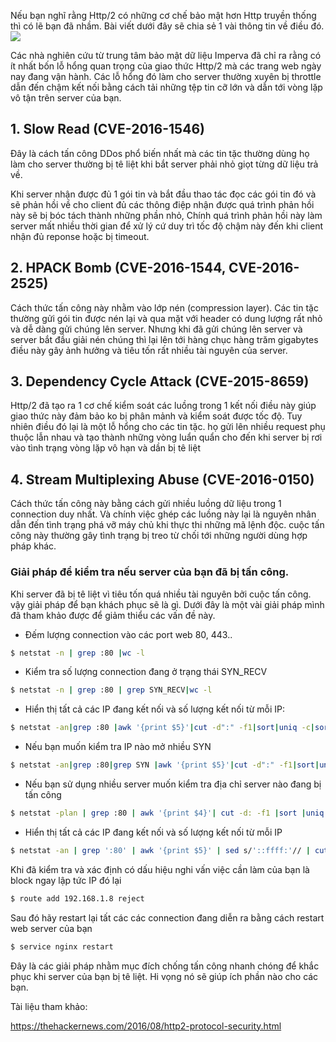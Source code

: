 Nếu bạn nghĩ rằng Http/2 có những cơ chế bảo mật hơn Http truyền thống thì có lẽ bạn đã nhầm. Bài viết dưới đây sẽ chia sẻ 1 vài thông tin về điều đó.
![](https://images.viblo.asia/edc388fc-2b3a-4ab6-9b98-8b965c362829.png)

Các nhà nghiên cứu từ trung tâm bảo mật dữ liệu Imperva đã chỉ ra rằng có ít nhất bốn lỗ hổng quan trọng của giao thức Http/2 mà các trang web ngày nay đang vận hành. Các lỗ hổng đó làm cho server thường xuyên bị throttle dẫn đến chậm kết nối bằng cách tải những tệp tin cỡ lớn và dẫn tới vòng lặp vô tận trên server của bạn.

## 1. Slow Read (CVE-2016-1546)
Đây là cách tấn công DDos phổ biến nhất mà các tin tặc thường dùng họ làm cho server thường bị tê liệt khi bắt server phải nhỏ giọt từng dữ liệu trả về.

Khi server nhận được đủ 1 gói tin và bắt đầu thao tác đọc các gói tin đó và sẽ phản hồi về cho client đủ các thông điệp nhận được quá trình phản hồi này sẽ bị bóc tách thành những phần nhỏ, Chính quá trình phản hồi này làm server mất nhiều thời gian để xử lý cứ duy trì tốc độ chậm này đến khi client nhận đủ reponse hoặc bị timeout.

## 2. HPACK Bomb (CVE-2016-1544, CVE-2016-2525)
Cách thức tấn công này nhằm vào lớp nén (compression layer).
Các tin tặc thường gửi gói tin được nén lại và qua mặt với header có dung lượng rất nhỏ và dễ dàng gửi chúng lên server. Nhưng khi đã gửi chúng lên server và server bắt đầu giải nén chúng thì lại lên tới hàng chục hàng trăm gigabytes điều này gây ảnh hưởng và tiêu tốn rất nhiều tài nguyên của server.

## 3. Dependency Cycle Attack (CVE-2015-8659)
Http/2 đã tạo ra 1 cơ chế kiểm soát các luồng trong 1 kết nối điều này giúp giao thức này đảm bảo ko bị phân mảnh và kiểm soát được tốc độ. Tuy nhiên điều đó lại là một lỗ hổng cho các tin tặc. họ gửi lên nhiều request phụ thuộc lẫn nhau và tạo thành những vòng luẩn quẩn cho đến khi server bị rơi vào tình trạng vòng lặp vô hạn và dần bị tê liệt

## 4. Stream Multiplexing Abuse (CVE-2016-0150)

Cách thức tấn công này bằng cách gửi nhiều luồng dữ liệu trong 1 connection duy nhất. Và chính việc ghép các luồng này lại là nguyên nhân dẫn đến tình trạng phá vỡ máy chủ khi thực thi những mã lệnh độc. cuộc tấn công này thường gây tình trạng bị treo từ chối tới những người dùng hợp pháp khác.


### Giải pháp để kiểm tra nếu server của bạn đã bị tấn công.
Khi server đã bị tê liệt vì tiêu tốn quá nhiều tài nguyên bởi cuộc tấn công. vậy giải pháp để bạn khách phục sẽ là gì. Dưới đây là một vài giải pháp mình đã tham khảo được để giảm thiểu các vấn đề này.

+ Đếm lượng connection vào các port web 80, 443..
```sh
$ netstat -n | grep :80 |wc -l
```

+ Kiểm tra số lượng connection đang ở trạng thái SYN_RECV
```sh
$ netstat -n | grep :80 | grep SYN_RECV|wc -l
```

+ Hiển thị tất cả các IP đang kết nối và số lượng kết nối từ mỗi IP:
```sh
$ netstat -an|grep :80 |awk '{print $5}'|cut -d":" -f1|sort|uniq -c|sort -rn
```

+ Nếu bạn muốn kiểm tra IP nào mở nhiều SYN
```sh
$ netstat -an|grep :80|grep SYN |awk '{print $5}'|cut -d":" -f1|sort|uniq -c|sort -rn
```

+ Nếu bạn sử dụng nhiều server muốn kiểm tra địa chỉ server nào đang bị tấn công

```sh
$ netstat -plan | grep :80 | awk '{print $4}'| cut -d: -f1 |sort |uniq -c
```

+ Hiển thị tất cả các IP đang kết nối và số lượng kết nối từ mỗi IP
```sh
$ netstat -an | grep ':80' | awk '{print $5}' | sed s/'::ffff:'// | cut -d":" -f1 | sort | uniq -c
```

Khi đã kiểm tra và xác định có dấu hiệu nghi vấn việc cần làm của bạn là block ngay lập tức IP đó lại

```sh
$ route add 192.168.1.8 reject
```

Sau đó hãy restart lại tất các các connection đang diễn ra bằng cách restart web server của bạn

```sh
$ service nginx restart
```

Đây là các giải pháp nhằm mục đích chống tấn công nhanh chóng để khắc phục khi server của bạn bị tê liệt. Hi vọng nó sẽ giúp ích phần nào cho các bạn.

Tài liệu tham khảo:

https://thehackernews.com/2016/08/http2-protocol-security.html